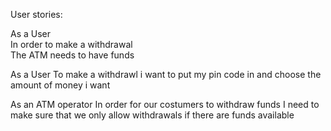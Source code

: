 User stories:

As a User       
In order to make a withdrawal      
The ATM needs to have funds

As a User
To make a withdrawl 
i want to put my pin code in and choose the amount of money i want 

As an ATM operator
In order for our costumers to withdraw funds
I need to make sure that we only allow withdrawals if there are funds available